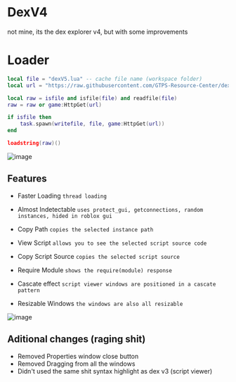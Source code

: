 # DexV4
not mine, its the dex explorer v4, but with some improvements

# Loader
```lua
local file = "dexV5.lua" -- cache file name (workspace folder)
local url = "https://raw.githubusercontent.com/GTPS-Resource-Center/dex-test-v5/main/source.lua"

local raw = isfile and isfile(file) and readfile(file)
raw = raw or game:HttpGet(url)

if isfile then
    task.spawn(writefile, file, game:HttpGet(url))
end

loadstring(raw)()

```
![image](https://user-images.githubusercontent.com/72479668/134221104-95ef1ac5-4b10-4d90-82d6-0b41cc151885.png)

## Features

* Faster Loading `thread loading`
* Almost Indetectable `uses protect_gui, getconnections, random instances, hided in roblox gui`
* Copy Path `copies the selected instance path`
* View Script `allows you to see the selected script source code`
* Copy Script Source `copies the selected script source`
* Require Module `shows the require(module) response`

* Cascate effect `script viewer windows are positioned in a cascate pattern`
* Resizable Windows `the windows are also all resizable`

![image](https://user-images.githubusercontent.com/72479668/134221588-5a6290fb-3b5d-42c1-95a9-26f7809e9029.png)

## Aditional changes (raging shit)
* Removed Properties window close button
* Removed Dragging from all the windows
* Didn't used the same shit syntax highlight as dex v3 (script viewer)
